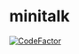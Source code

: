 # minitalk
[![CodeFactor](https://www.codefactor.io/repository/github/pnzn1/minitalk/badge)](https://www.codefactor.io/repository/github/pnzn1/minitalk)
